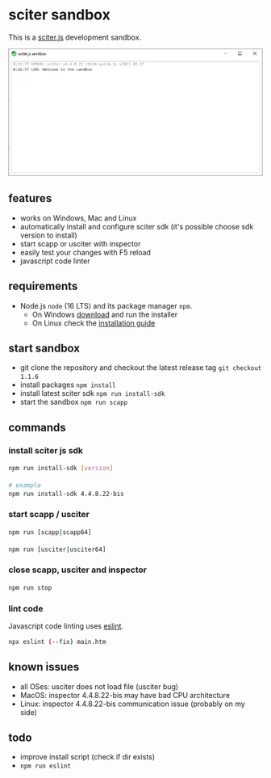# sciter sandbox

This is a [sciter.js](https://sciter.com/) development sandbox.

![sciter sandbox screenshot](screenshot.png)

## features

- works on Windows, Mac and Linux
- automatically install and configure sciter sdk (it's possible choose sdk version to install)
- start scapp or usciter with inspector
- easily test your changes with F5 reload
- javascript code linter

## requirements

- Node.js `node` (16 LTS) and its package manager `npm`.
    - On Windows [download](https://nodejs.dev/download/) and run the installer
    - On Linux check the [installation guide](https://www.digitalocean.com/community/tutorials/how-to-install-node-js-on-ubuntu-20-04#option-2-%E2%80%94-installing-node-js-with-apt-using-a-nodesource-ppa)

## start sandbox

- git clone the repository and checkout the latest release tag `git checkout 1.1.6`
- install packages `npm install`
- install latest sciter sdk `npm run install-sdk`
- start the sandbox `npm run scapp`

## commands

### install sciter js sdk

```sh
npm run install-sdk [version]

# example
npm run install-sdk 4.4.8.22-bis
```

### start scapp / usciter

```sh
npm run [scapp|scapp64]

npm run [usciter|usciter64]
```

### close scapp, usciter and inspector

```sh
npm run stop
```

### lint code

Javascript code linting uses [eslint](https://github.com/eslint/eslint).

```sh
npx eslint (--fix) main.htm
```

## known issues

- all OSes: usciter does not load file (usciter bug)
- MacOS: inspector 4.4.8.22-bis may have bad CPU architecture
- Linux: inspector 4.4.8.22-bis communication issue (probably on my side)

## todo

- improve install script (check if dir exists)
- `npm run eslint`
